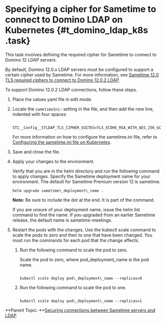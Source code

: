 # Specifying a cipher for Sametime to connect to Domino LDAP on Kubernetes {#t_domino_ldap_k8s .task}

This task involves defining the required cipher for Sametime to connect to Domino 12 LDAP servers.

By default, Domino 12.0.x LDAP servers must be configured to support a certain cipher used by Sametime. For more information, see [Sametime 12.0 TLS required ciphers to connect to Domino 12.0.2 LDAP](https://support.hcltechsw.com/csm?id=kb_article&sysparm_article=KB0099644).

To support Domino 12.0.2 LDAP connections, follow these steps.

1.  Place the values.yaml file in edit mode.

2.  Locate the `sametimeIni:` setting in the file, and then add the new line, indented with four spaces:

    ``` {#codeblock_xq2_1vy_ztb}
        STI__Config__STLDAP_TLS_CIPHER_SUITES=TLS_ECDHE_RSA_WITH_AES_256_GCM_SHA384
    ```

    For more information on how to configure the sametime.ini file, refer to [Configuring the sametime.ini file on Kubernetes](chat_configuring_sametimeini_kubernetes.md).

3.  Save and close the file.

4.  Apply your changes to the environment.

    Verify that you are in the helm directory and run the following command to apply changes. Specify the Sametime deployment name for your environment. The default for Sametime Premium version 12 is sametime.

    ``` {#codeblock_iyn_51d_d5b}
    helm upgrade sametime\_deployment\_name .
    ```

    **Note:** Be sure to include the dot at the end. It is part of the command.

    If you are unsure of your deployment name, issue the helm list command to find the name. If you upgraded from an earlier Sametime release, the default name is sametime-meetings.

5.  Restart the pods with the changes. Use the kubectl scale command to scale the pods to zero and then to one that have been changed. You must run the commands for each pod that the change affects.

    1.  Run the following command to scale the pod to zero.

        Scale the pod to zero, where pod\_deployment\_name is the pod name.

        ``` {#codeblock_cwz_mwc_d5b}
        
        kubectl scale deploy pod\_deployment\_name --replicas=0
        
        ```

    2.  Run the following command to scale the pod to one.

        ``` {#codeblock_i2c_4wc_d5b}
        
        kubectl scale deploy pod\_deployment\_name --replicas=1
        ```


**Parent Topic: **[Securing connections between Sametime servers and LDAP](securing_connections_sametime_community_and_ldap.md)


